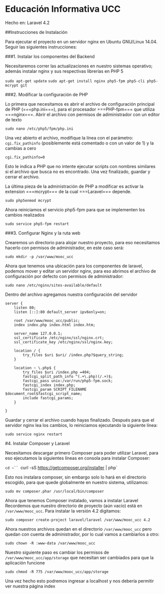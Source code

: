 # Educación Informativa UCC

Hecho en:
Laravel 4.2

##Instrucciones de Instalación

Para ejecutar el proyecto en un servidor nginx en Ubuntu GNU/Linux 14.04. Seguir las siguientes instrucciones:

###1. Instalar los componentes del Backend

Necesitaremos correr las actualizaciones en nuestro sistemas operativo; además instalar nginx y sus respectivas librerías en PHP 5

`sudo apt-get update`
`sudo apt-get install nginx php5-fpm php5-cli php5-mcrypt git`

###2. Modificar la configuración de PHP

Lo primera que necesitamos es abrir el archivo de configuración principal de PHP (===php.ini===),
para el procesador ===PHP-fpm=== que utiliza ===nginx===. Abrir el archivo con permisos de adiministrador con un editor de texto

`sudo nano /etc/php5/fpm/php.ini`

Una vez abierto el archivo, modifique la línea con el parámetro:
`cgi.fix_pathinfo`
(posiblemente está comentado o con un valor de 1) y la cambias a cero

`cgi.fix_pathinfo=0`

Esto le indica a PHP que no intente ejecutar scripts con nombres similares si el archivo que busca no es encontrado.
Una vez finalizado, guardar y cerrar el archivo.

La última pieza de la administración de PHP a modificar es activar la extension ===mcrypt===
de la cual ===Laravel=== depende.

`sudo php5enmod mcrypt`

Ahora reiniciamos el servicio php5-fpm para que se implementen los cambios realizados

`sudo service php5-fpm restart`

###3. Configurar Nginx y la ruta web

Crearemos un directorio para alojar nuestro proyecto, para eso necesitamos hacerlo con permisos de administrador, en este caso será:

`sudo mkdir -p /var/www/mooc_ucc`

Ahora que tenemos una ubicación para los componentes de laravel, podemos mover y editar un servidor nginx, para eso abrimos el archivo de configuración por defecto con permisos de administrador:

`sudo nano /etc/nginx/sites-available/default`

Dentro del archivo agregamos nuestra configuración del servidor

```
server {
	listen 80;
	listen [::]:80 default_server ipv6only=on;

	root /var/www/mooc_ucc/public;
	index index.php index.html index.htm;

	server_name 127.0.0.1;
	ssl_certificate /etc/nginx/ssl/nginx.crt;
	ssl_certificate_key /etc/nginx/ssl/nginx.key;

	location / {
		try_files $uri $uri/ /index.php?$query_string;
	}

	location ~ \.php$ {
		try_files $uri /index.php =404;
		fastcgi_split_path_info ^(.+\.php)(/.+)$;
		fastcgi_pass unix:/var/run/php5-fpm.sock;
		fastcgi_index index.php;
		fastcgi_param SCRIPT_FILENAME $document_root$fastcgi_script_name;
		include fastcgi_params;
	}

}
```

Guardar y cerrar el archivo cuando hayas finalizado. Después para que el servidor nginx lea los cambios, lo reiniciamos ejecutando la siguiente línea:

`sudo service nginx restart`

#4. Instalar Composer y Laravel

Necesitamos descargar primero Composer para poder utilizar Laravel, para eso ejecutamos la siguientes líneas en consola para instalar Composer:

`cd ~``
`curl -sS https://getcomposer.org/installer | php`

Esto nos instalara composer, sin embargo solo lo hará en el directorio escogido, para que quede globalmente en nuestro sistema, utilizamos:

`sudo mv composer.phar /usr/local/bin/composer`

Ahora que tenemos Composer instalado, vamos a instalar Laravel
Recordemos que nuestro directorio de proyecto (aún vacío) está en `/var/www/mooc_ucc`. Para instalar la versión 4.2 digitamos:

`sudo composer create-project laravel/laravel /var/www/mooc_ucc 4.2`

Ahora nuestros archivos quedan en el directorio `/var/www/mooc_ucc` pero quedan con cuenta de administrador, por lo cual vamos a cambiarlos a otro:

`sudo chown -R :www-data /var/www/mooc_ucc`

Nuestro siguiente paso es cambiar los permisos de `/var/www/mooc_ucc/app/storage` que necesitan ser cambiados para que la aplicación funcione

`sudo chmod -R 775 /var/www/mooc_ucc/app/storage`

Una vez hecho esto podremos ingresar a localhost y nos debería permitir ver nuestra página index
